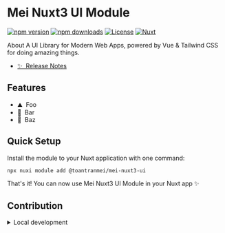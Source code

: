 <!--
Get your module up and running quickly.

Find and replace all on all files (CMD+SHIFT+F):
- Name: Mei Nuxt3 UI Module
- Package name: @toantranmei/mei-nuxt3-ui
- Description: About A UI Library for Modern Web Apps, powered by Vue & Tailwind CSS
-->

# Mei Nuxt3 UI Module

[![npm version][npm-version-src]][npm-version-href]
[![npm downloads][npm-downloads-src]][npm-downloads-href]
[![License][license-src]][license-href]
[![Nuxt][nuxt-src]][nuxt-href]

About A UI Library for Modern Web Apps, powered by Vue & Tailwind CSS for doing amazing things.

- [✨ &nbsp;Release Notes](/CHANGELOG.md)
<!-- - [🏀 Online playground](https://stackblitz.com/github/your-org/@toantranmei/mei-nuxt3-ui?file=playground%2Fapp.vue) -->
<!-- - [📖 &nbsp;Documentation](https://example.com) -->

## Features

<!-- Highlight some of the features your module provide here -->
- ⛰ &nbsp;Foo
- 🚠 &nbsp;Bar
- 🌲 &nbsp;Baz

## Quick Setup

Install the module to your Nuxt application with one command:

```bash
npx nuxi module add @toantranmei/mei-nuxt3-ui
```

That's it! You can now use Mei Nuxt3 UI Module in your Nuxt app ✨


## Contribution

<details>
  <summary>Local development</summary>
  
  ```bash
  # Install dependencies
  npm install
  
  # Generate type stubs
  npm run dev:prepare
  
  # Develop with the playground
  npm run dev
  
  # Build the playground
  npm run dev:build
  
  # Run ESLint
  npm run lint
  
  # Run Vitest
  npm run test
  npm run test:watch
  
  # Release new version
  npm run release
  ```

</details>


<!-- Badges -->
[npm-version-src]: https://img.shields.io/npm/v/@toantranmei/mei-nuxt3-ui/latest.svg?style=flat&colorA=020420&colorB=00DC82
[npm-version-href]: https://npmjs.com/package/@toantranmei/mei-nuxt3-ui

[npm-downloads-src]: https://img.shields.io/npm/dm/@toantranmei/mei-nuxt3-ui.svg?style=flat&colorA=020420&colorB=00DC82
[npm-downloads-href]: https://npmjs.com/package/@toantranmei/mei-nuxt3-ui

[license-src]: https://img.shields.io/npm/l/@toantranmei/mei-nuxt3-ui.svg?style=flat&colorA=020420&colorB=00DC82
[license-href]: https://npmjs.com/package/@toantranmei/mei-nuxt3-ui

[nuxt-src]: https://img.shields.io/badge/Nuxt-020420?logo=nuxt.js
[nuxt-href]: https://nuxt.com
